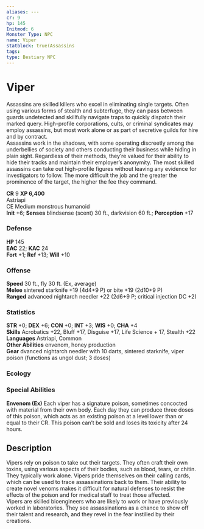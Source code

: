 ```yaml
---
aliases: ---
cr: 9
hp: 145
Initmod: 6
Monster Type: NPC
name: Viper
statblock: true(Assassins
tags: 
type: Bestiary NPC
---
```


# Viper

Assassins are skilled killers who excel in eliminating single targets. Often using various forms of stealth and subterfuge, they can pass between guards undetected and skillfully navigate traps to quickly dispatch their marked query. High-profile corporations, cults, or criminal syndicates may employ assassins, but most work alone or as part of secretive guilds for hire and by contract.  
Assassins work in the shadows, with some operating discreetly among the underbellies of society and others conducting their business while hiding in plain sight. Regardless of their methods, they’re valued for their ability to hide their tracks and maintain their employer’s anonymity. The most skilled assassins can take out high-profile figures without leaving any evidence for investigators to follow. The more difficult the job and the greater the prominence of the target, the higher the fee they command.

**CR** 9
**XP 6,400**  
Astriapi  
CE Medium monstrous humanoid  
**Init** +6; **Senses** blindsense (scent) 30 ft., darkvision 60 ft.; **Perception** +17  

### Defense

**HP** 145  
**EAC** 22; **KAC** 24  
**Fort** +1; **Ref** +13; **Will** +10  

### Offense

**Speed** 30 ft., fly 30 ft. (Ex, average)  
**Melee** sintered starknife +19 (4d4+9 P) or bite +19 (2d10+9 P)  
**Ranged** advanced nightarch needler +22 (2d6+9 P; critical injection DC +2)

### Statistics

**STR** +0; **DEX** +6; **CON** +0; **INT** +3; **WIS** +0; **CHA** +4  
**Skills** Acrobatics +22, Bluff +17, Disguise +17, Life Science + 17, Stealth +22  
**Languages** Astriapi, Common  
**Other Abilities** envenom, honey production  
**Gear** dvanced nightarch needler with 10 darts, sintered starknife, viper poison (functions as ungol dust; 3 doses)

### Ecology

### Special Abilities

**Envenom (Ex)** Each viper has a signature poison, sometimes concocted with material from their own body. Each day they can produce three doses of this poison, which acts as an existing poison at a level lower than or equal to their CR. This poison can’t be sold and loses its toxicity after 24 hours.

## Description

Vipers rely on poison to take out their targets. They often craft their own toxins, using various aspects of their bodies, such as blood, tears, or chitin. They typically work alone. Vipers pride themselves on their calling cards, which can be used to trace assassinations back to them. Their ability to create novel venoms makes it difficult for natural defenses to resist the effects of the poison and for medical staff to treat those affected.  
Vipers are skilled bioengineers who are likely to work or have previously worked in laboratories. They see assassinations as a chance to show off their talent and research, and they revel in the fear instilled by their creations.